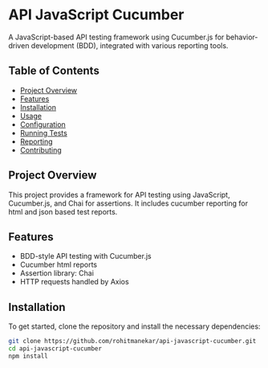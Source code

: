 # API JavaScript Cucumber

A JavaScript-based API testing framework using Cucumber.js for behavior-driven development (BDD), integrated with various reporting tools.

## Table of Contents

- [Project Overview](#project-overview)
- [Features](#features)
- [Installation](#installation)
- [Usage](#usage)
- [Configuration](#configuration)
- [Running Tests](#running-tests)
- [Reporting](#reporting)
- [Contributing](#contributing)

## Project Overview

This project provides a framework for API testing using JavaScript, Cucumber.js, and Chai for assertions. It includes cucumber reporting for html and json based test reports.

## Features

- BDD-style API testing with Cucumber.js
- Cucumber html reports
- Assertion library: Chai
- HTTP requests handled by Axios

## Installation

To get started, clone the repository and install the necessary dependencies:

```bash
git clone https://github.com/rohitmanekar/api-javascript-cucumber.git
cd api-javascript-cucumber
npm install
